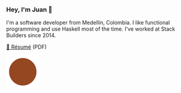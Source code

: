 ### Hey, I'm Juan 👋

I'm a software developer from Medellín, Colombia. I like functional
programming and use Haskell most of the time. I've worked at Stack
Builders since 2014.

[📄 Résumé](https://assets.jpvillaisaza.com/resume.pdf) (PDF)

![](jpvillaisaza.svg)
